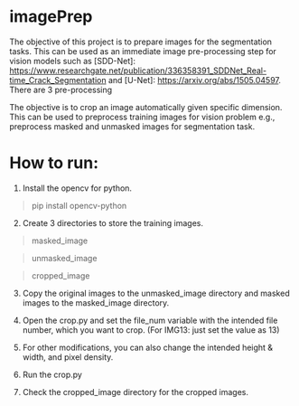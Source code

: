 # imagePrep
The objective of this project is to prepare images for the segmentation tasks. This can be used as an immediate image pre-processing step for vision models such as [SDD-Net]: https://www.researchgate.net/publication/336358391_SDDNet_Real-time_Crack_Segmentation and [U-Net]: https://arxiv.org/abs/1505.04597. There are 3 pre-processing   

The objective is to crop an image automatically given specific dimension. This can be used to preprocess training images for vision problem e.g., preprocess masked and unmasked images for segmentation task. 

# How to run:
1. Install the opencv for python.

> pip install opencv-python

2. Create 3 directories to store the training images. 

> masked_image

> unmasked_image

> cropped_image

3. Copy the original images to the unmasked_image directory and masked images to the masked_image directory.

4. Open the crop.py and set the file_num variable with the intended file number, which you want to crop. (For IMG13: just set the value as 13)

5. For other modifications, you can also change the intended height & width, and pixel density. 

6. Run the crop.py

7. Check the cropped_image directory for the cropped images.

